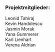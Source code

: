 <h3>Projektmitglieder:</h3>

Leonid Tahiraj<br>
Kevin Handolescu<br>
Jasmin Morak<br>
Yana Gummerer<br>
Karl Lienhart<br>
Verena Aldrian<br>
